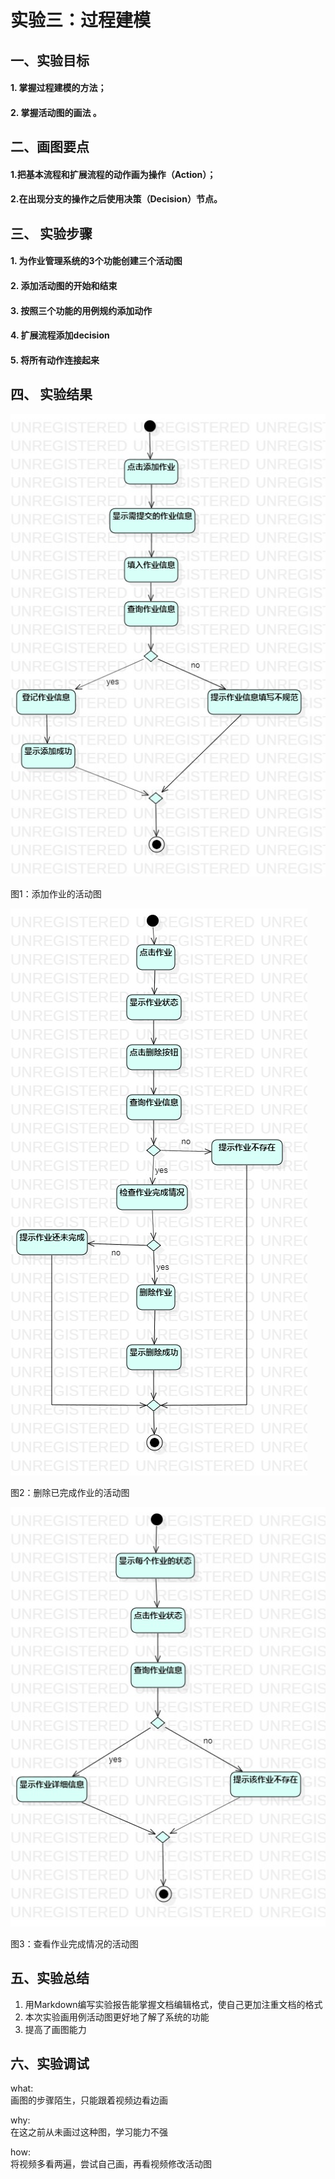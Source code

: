 # 实验三：过程建模  

## 一、实验目标

#### 1. 掌握过程建模的方法；
#### 2. 掌握活动图的画法 。


## 二、画图要点  

#### 1.把基本流程和扩展流程的动作画为操作（Action）；  
#### 2.在出现分支的操作之后使用决策（Decision）节点。  

## 三、 实验步骤

#### 1. 为作业管理系统的3个功能创建三个活动图
#### 2. 添加活动图的开始和结束
#### 3. 按照三个功能的用例规约添加动作
#### 4. 扩展流程添加decision
#### 5. 将所有动作连接起来

## 四、 实验结果  

![添加作业的活动图](./添加作业的活动图.jpg)

图1：添加作业的活动图

![删除已完成作业的活动图](./删除已完成作业的活动图.jpg)

图2：删除已完成作业的活动图

![查看作业完成情况的活动图](./查看作业完成情况的活动图.jpg)

图3：查看作业完成情况的活动图

## 五、实验总结
1. 用Markdown编写实验报告能掌握文档编辑格式，使自己更加注重文档的格式
2. 本次实验画用例活动图更好地了解了系统的功能
3. 提高了画图能力

## 六、实验调试
what:  
画图的步骤陌生，只能跟着视频边看边画

why:  
在这之前从未画过这种图，学习能力不强

how:  
将视频多看两遍，尝试自己画，再看视频修改活动图
  
 
